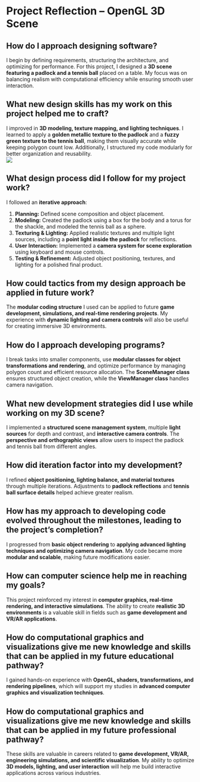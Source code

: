 # Project Reflection – OpenGL 3D Scene  

## How do I approach designing software?  
I begin by defining requirements, structuring the architecture, and optimizing for performance. For this project, I designed a **3D scene featuring a padlock and a tennis ball** placed on a table. My focus was on balancing realism with computational efficiency while ensuring smooth user interaction.  

## What new design skills has my work on this project helped me to craft?  
I improved in **3D modeling, texture mapping, and lighting techniques**. I learned to apply a **golden metallic texture to the padlock** and a **fuzzy green texture to the tennis ball**, making them visually accurate while keeping polygon count low. Additionally, I structured my code modularly for better organization and reusability.  
<img src="https://imgur.com/a/LSb9FYS.png"/>


## What design process did I follow for my project work?  
I followed an **iterative approach**:  
1. **Planning:** Defined scene composition and object placement.  
2. **Modeling:** Created the padlock using a box for the body and a torus for the shackle, and modeled the tennis ball as a sphere.  
3. **Texturing & Lighting:** Applied realistic textures and multiple light sources, including a **point light inside the padlock** for reflections.  
4. **User Interaction:** Implemented a **camera system for scene exploration** using keyboard and mouse controls.  
5. **Testing & Refinement:** Adjusted object positioning, textures, and lighting for a polished final product.  

## How could tactics from my design approach be applied in future work?  
The **modular coding structure** I used can be applied to future **game development, simulations, and real-time rendering projects**. My experience with **dynamic lighting and camera controls** will also be useful for creating immersive 3D environments.  

## How do I approach developing programs?  
I break tasks into smaller components, use **modular classes for object transformations and rendering**, and optimize performance by managing polygon count and efficient resource allocation. The **SceneManager class** ensures structured object creation, while the **ViewManager class** handles camera navigation.  

## What new development strategies did I use while working on my 3D scene?  
I implemented a **structured scene management system**, multiple **light sources** for depth and contrast, and **interactive camera controls**. The **perspective and orthographic views** allow users to inspect the padlock and tennis ball from different angles.  

## How did iteration factor into my development?  
I refined **object positioning, lighting balance, and material textures** through multiple iterations. Adjustments to **padlock reflections** and **tennis ball surface details** helped achieve greater realism.  

## How has my approach to developing code evolved throughout the milestones, leading to the project’s completion?  
I progressed from **basic object rendering** to **applying advanced lighting techniques and optimizing camera navigation**. My code became more **modular and scalable**, making future modifications easier.  

## How can computer science help me in reaching my goals?  
This project reinforced my interest in **computer graphics, real-time rendering, and interactive simulations**. The ability to create **realistic 3D environments** is a valuable skill in fields such as **game development and VR/AR applications**.  

## How do computational graphics and visualizations give me new knowledge and skills that can be applied in my future educational pathway?  
I gained hands-on experience with **OpenGL, shaders, transformations, and rendering pipelines**, which will support my studies in **advanced computer graphics and visualization techniques**.  

## How do computational graphics and visualizations give me new knowledge and skills that can be applied in my future professional pathway?  
These skills are valuable in careers related to **game development, VR/AR, engineering simulations, and scientific visualization**. My ability to optimize **3D models, lighting, and user interaction** will help me build interactive applications across various industries.  


